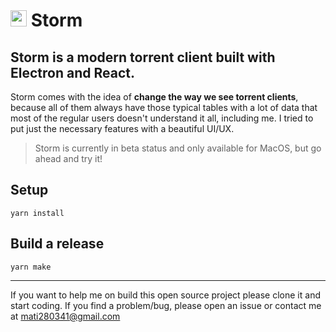 # <img src="https://user-images.githubusercontent.com/27747658/126054843-003f6155-f7e2-4954-9229-143d6c11f9b8.png" height=26 /> Storm
## Storm is a modern torrent client built with Electron and React.

Storm comes with the idea of <b>change the way we see torrent clients</b>, because all of them always have those typical tables with a lot of data that most of the regular users doesn't understand it all, including me. I tried to put just the necessary features with a beautiful UI/UX.

> Storm is currently in beta status and only available for MacOS, but go ahead and try it!

## **Setup**

```
yarn install
```
## **Build a release**

```
yarn make 
```

---
If you want to help me on build this open source project please clone it and start coding. If you find a problem/bug, please open an issue or contact me at mati280341@gmail.com
